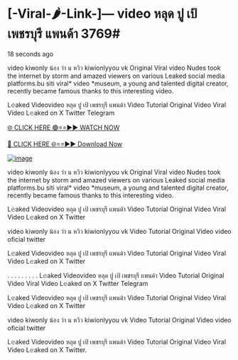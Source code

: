 # [-Viral-🌶-Link-]— video หลุด ปู เป้ เพชรบุรี แพนด้า 3769#
18 seconds ago

video kiwonly น้อง ว่า น หวิว kiwionlyyou vk Original Viral video Nudes took the internet by storm and amazed viewers on various Leaked social media platforms.bu siti viral* video *museum, a young and talented digital creator, recently became famous thanks to this interesting video.

L𝚎aked Videovideo หลุด ปู เป้ เพชรบุรี แพนด้า Video Tutorial Original Video Viral Video L𝚎aked on X Twitter Telegram

[🌐 CLICK HERE 🟢==►► WATCH NOW](https://4k-stream-tv01.blogspot.com/2025/01/vai00.html)

[🔴 CLICK HERE 🌐==►► Download Now](https://4k-stream-tv01.blogspot.com/2025/01/vai00.html)

[![image](https://github.com/user-attachments/assets/9fb639ed-84ad-42c3-b2f2-fd144046d747)](https://4k-stream-tv01.blogspot.com/2025/01/vai00.html)


video kiwonly น้อง ว่า น หวิว kiwionlyyou vk Original Viral video Nudes took the internet by storm and amazed viewers on various Leaked social media platforms.bu siti viral* video *museum, a young and talented digital creator, recently became famous thanks to this interesting video.

L𝚎aked Videovideo หลุด ปู เป้ เพชรบุรี แพนด้า Video Tutorial Original Video Viral Video L𝚎aked on X Twitter

video kiwonly น้อง ว่า น หวิว kiwionlyyou vk Video Tutorial Original Video video oficial twitter

L𝚎aked Videovideo หลุด ปู เป้ เพชรบุรี แพนด้า Video Tutorial Original Video Viral Video L𝚎aked on X Twitter

. . . . . . . . . L𝚎aked Videovideo หลุด ปู เป้ เพชรบุรี แพนด้า Video Tutorial Original Video Viral Video L𝚎aked on X Twitter Telegram

L𝚎aked Videovideo หลุด ปู เป้ เพชรบุรี แพนด้า Video Tutorial Original Video Viral Video L𝚎aked on X Twitter

video kiwonly น้อง ว่า น หวิว kiwionlyyou vk Video Tutorial Original Video video oficial twitter

L𝚎aked Videovideo หลุด ปู เป้ เพชรบุรี แพนด้า Video Tutorial Original Video Viral Video L𝚎aked on X Twitter.
